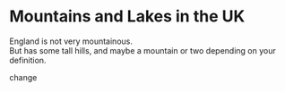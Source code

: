 Mountains and Lakes in the UK   
=============================
England is not very mountainous.   
But has some tall hills, and maybe a mountain or two depending on your definition.

change
